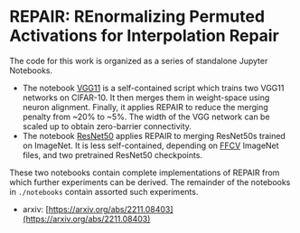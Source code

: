 # REPAIR: REnormalizing Permuted Activations for Interpolation Repair

The code for this work is organized as a series of standalone Jupyter Notebooks.

* The notebook [VGG11](notebooks/Train-Merge-REPAIR-VGG11.ipynb) is a self-contained script which trains two VGG11 networks on CIFAR-10. It then merges them in weight-space using neuron alignment. Finally, it applies REPAIR to reduce the merging penalty from ~20% to ~5%. The width of the VGG network can be scaled up to obtain zero-barrier connectivity.
* The notebook [ResNet50](notebooks/Merge-ResNet50-ImageNet.ipynb) applies REPAIR to merging ResNet50s trained on ImageNet. It is less self-contained, depending on [FFCV](https://github.com/libffcv/ffcv) ImageNet files, and two pretrained ResNet50 checkpoints.

These two notebooks contain complete implementations of REPAIR from which further experiments can be derived. The remainder of the notebooks in `./notebooks` contain assorted such experiments.

* arxiv: [https://arxiv.org/abs/2211.08403](https://arxiv.org/abs/2211.08403)

